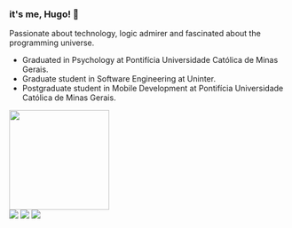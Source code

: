 ### it's me, Hugo! :wave:

Passionate about technology, logic admirer and fascinated about the programming universe.
- Graduated in Psychology at Pontifícia Universidade Católica de Minas Gerais. 
- Graduate student in Software Engineering at Uninter.
- Postgraduate student in Mobile Development at Pontifícia Universidade Católica de Minas Gerais.

<div>
  <a href="https://github.com/hugosilvag6">
  <img height="180em" src="https://github-readme-stats.vercel.app/api/top-langs/?username=hugosilvag6&layout=compact&langs_count=7&theme=react"/>
</div>

<div> 
    <a href="https://www.instagram.com/hugosilvag6/" target="_blank"><img src="https://img.shields.io/badge/-Instagram-%23E4405F?style=for-the-badge&logo=instagram&logoColor=white" target="_blank"></a>
    <a href = "mailto:hugosilvag6@hotmail.com"><img src="https://img.shields.io/badge/-EMAIL-%23333?style=for-the-badge&logo=gmail&logoColor=white" target="_blank"></a>
    <a href="https://www.linkedin.com/in/hugosilvag6/" target="_blank"><img src="https://img.shields.io/badge/-LinkedIn-%230077B5?style=for-the-badge&logo=linkedin&logoColor=white" target="_blank"></a> 
</div>
